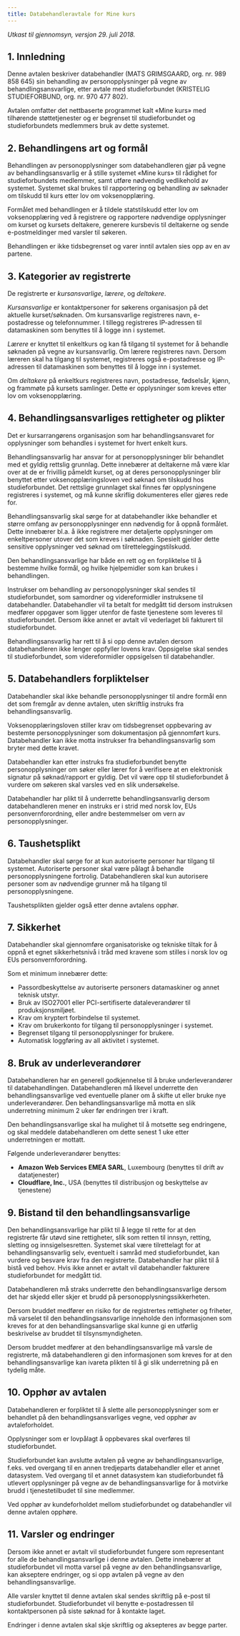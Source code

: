 ```yaml
---
title: Databehandleravtale for Mine kurs
---
```

_Utkast til gjennomsyn, versjon 29. juli 2018._

## 1. Innledning
Denne avtalen beskriver databehandler (MATS GRIMSGAARD, org. nr. 989 858 645) sin behandling av personopplysninger på vegne av behandlingsansvarlige, etter avtale med studieforbundet (KRISTELIG STUDIEFORBUND, org. nr. 970 477 802).

Avtalen omfatter det nettbaserte programmet kalt «Mine kurs» med tilhørende støttetjenester og er begrenset til studieforbundet og studieforbundets medlemmers bruk av dette systemet.

## 2. Behandlingens art og formål
Behandlingen av personopplysninger som databehandleren gjør på vegne av behandlingsansvarlig er å stille systemet «Mine kurs» til rådighet for studieforbundets medlemmer, samt utføre nødvendig vedlikehold av systemet. Systemet skal brukes til rapportering og behandling av søknader om tilskudd til kurs etter lov om voksenopplæring.

Formålet med behandlingen er å tildele statstilskudd etter lov om voksenopplæring ved å registrere og rapportere nødvendige opplysninger om kurset og kursets deltakere, generere kursbevis til deltakerne og sende e-postmeldinger med varsler til søkeren.

Behandlingen er ikke tidsbegrenset og varer inntil avtalen sies opp av en av partene.

## 3. Kategorier av registrerte
De registrerte er _kursansvarlige_, _lærere_, og _deltakere_.

_Kursansvarlige_ er kontaktpersoner for søkerens organisasjon på det aktuelle kurset/søknaden. Om kursansvarlige registreres navn, e-postadresse og telefonnummer. I tillegg registreres IP-adressen til datamaskinen som benyttes til å logge inn i systemet.

_Lærere_ er knyttet til enkeltkurs og kan få tilgang til systemet for å behandle søknaden på vegne av kursansvarlig. Om lærere registreres navn. Dersom læreren skal ha tilgang til systemet, registreres også e-postadresse og IP-adressen til datamaskinen som benyttes til å logge inn i systemet.

Om _deltakere_ på enkeltkurs registreres navn, postadresse, fødselsår, kjønn, og frammøte på kursets samlinger. Dette er opplysninger som kreves etter lov om voksenopplæring.

## 4. Behandlingsansvarliges rettigheter og plikter
Det er kursarrangørens organisasjon som har behandlingsansvaret for opplysninger som behandles i systemet for hvert enkelt kurs.

Behandlingsansvarlig har ansvar for at personopplysninger blir behandlet med et gyldig rettslig grunnlag. Dette innebærer at deltakerne må være klar over at de er frivillig påmeldt kurset, og at deres personopplysninger blir benyttet etter voksenopplæringsloven ved søknad om tilskudd hos studieforbundet. Det rettslige grunnlaget skal finnes før opplysningene registreres i systemet, og må kunne skriflig dokumenteres eller gjøres rede for.

Behandlingsansvarlig skal sørge for at databehandler ikke behandler et større omfang av personopplysninger enn nødvendig for å oppnå formålet. Dette innebærer bl.a. å ikke registrere mer detaljerte opplysninger om enkeltpersoner utover det som kreves i søknaden. Spesielt gjelder dette sensitive opplysninger ved søknad om tilretteleggingstilskudd.

Den behandlingsansvarlige har både en rett og en forpliktelse til å bestemme hvilke formål, og hvilke hjelpemidler som kan brukes i behandlingen.

Instrukser om behandling av personopplysninger skal sendes til studieforbundet, som samordner og videreformidler instruksene til databehandler. Databehandler vil ta betalt for medgått tid dersom instruksen medfører oppgaver som ligger utenfor de faste tjenestene som leveres til studieforbundet. Dersom ikke annet er avtalt vil vederlaget bli fakturert til studieforbundet.

Behandlingsansvarlig har rett til å si opp denne avtalen dersom databehandleren ikke lenger oppfyller lovens krav. Oppsigelse skal sendes til studieforbundet, som videreformidler oppsigelsen til databehandler.

## 5. Databehandlers forpliktelser
Databehandler skal ikke behandle personopplysninger til andre formål enn det som fremgår av denne avtalen, uten skriftlig instruks fra behandlingsansvarlig.

Voksenopplæringsloven stiller krav om tidsbegrenset oppbevaring av bestemte personopplysninger som dokumentasjon på gjennomført kurs. Databehandler kan ikke motta instrukser fra behandlingsansvarlig som bryter med dette kravet.

Databehandler kan etter instruks fra studieforbundet benytte personopplysninger om søker eller lærer for å verifisere at en elektronisk signatur på søknad/rapport er gyldig. Det vil være opp til studieforbundet å vurdere om søkeren skal varsles ved en slik undersøkelse.

Databehandler har plikt til å underrette behandlingsansvarlig dersom databehandleren mener en instruks er i strid med norsk lov, EUs personvernforordning, eller andre bestemmelser om vern av personopplysninger.

## 6. Taushetsplikt
Databehandler skal sørge for at kun autoriserte personer har tilgang til systemet. Autoriserte personer skal være pålagt å behandle personopplysningene fortrolig. Databehandleren skal kun autorisere personer som av nødvendige grunner må ha tilgang til personopplysningene.

Taushetsplikten gjelder også etter denne avtalens opphør.

## 7. Sikkerhet
Databehandler skal gjennomføre organisatoriske og tekniske tiltak for å oppnå et egnet sikkerhetsnivå i tråd med kravene som stilles i norsk lov og EUs personvernforordning.

Som et minimum innebærer dette:

- Passordbeskyttelse av autoriserte personers datamaskiner og annet teknisk utstyr.
- Bruk av ISO27001 eller PCI-sertifiserte dataleverandører til produksjonsmiljøet.
- Krav om kryptert forbindelse til systemet.
- Krav om brukerkonto for tilgang til personopplysninger i systemet.
- Begrenset tilgang til personopplysninger for brukere.
- Automatisk loggføring av all aktivitet i systemet.

## 8. Bruk av underleverandører
Databehandleren har en generell godkjennelse til å bruke underleverandører til databehandlingen. Databehandleren må likevel underrette den behandlingsansvarlige ved eventuelle planer om å skifte ut eller bruke nye underleverandører. Den behandlingsansvarlige må motta en slik underretning minimum 2 uker før endringen trer i kraft.

Den behandlingsansvarlige skal ha mulighet til å motsette seg endringene, og skal meddele databehandleren om dette senest 1 uke etter underretningen er mottatt.

Følgende underleverandører benyttes:

- **Amazon Web Services EMEA SARL**, Luxembourg (benyttes til drift av datatjenester)
- **Cloudflare, Inc.**, USA (benyttes til distribusjon og beskyttelse av tjenestene)

## 9. Bistand til den behandlingsansvarlige
Den behandlingsansvarlige har plikt til å legge til rette for at den registrerte får utøvd sine rettigheter, slik som retten til innsyn, retting, sletting og innsigelsesretten. Systemet skal være tilrettelagt for at behandlingsansvarlig selv, eventuelt i samråd med studieforbundet, kan vurdere og besvare krav fra den registrerte. Databehandler har plikt til å bistå ved behov. Hvis ikke annet er avtalt vil databehandler fakturere studieforbundet for medgått tid.

Databehandleren må straks underrette den behandlingsansvarlige dersom det har skjedd eller skjer et brudd på personopplysningssikkerheten.

Dersom bruddet medfører en risiko for de registrertes rettigheter og friheter, må varselet til den behandlingsansvarlige inneholde den informasjonen som kreves for at den behandlingsansvarlige skal kunne gi en utførlig beskrivelse av bruddet til tilsynsmyndigheten.

Dersom bruddet medfører at den behandlingsansvarlige må varsle de registrerte, må databehandleren gi den informasjonen som kreves for at den behandlingsansvarlige kan ivareta plikten til å gi slik underretning på en tydelig måte.

## 10. Opphør av avtalen
Databehandleren er forpliktet til å slette alle personopplysninger som er behandlet på den behandlingsansvarliges vegne, ved opphør av avtaleforholdet.

Opplysninger som er lovpålagt å oppbevares skal overføres til studieforbundet.

Studieforbundet kan avslutte avtalen på vegne av behandlingsansvarlige, f.eks. ved overgang til en annen tredjeparts databehandler eller et annet datasystem. Ved overgang til et annet datasystem kan studieforbundet få utlevert opplysninger på vegne av de behandlingsansvarlige for å motvirke brudd i tjenestetilbudet til sine medlemmer.

Ved opphør av kundeforholdet mellom studieforbundet og databehandler vil denne avtalen opphøre.

## 11. Varsler og endringer
Dersom ikke annet er avtalt vil studieforbundet fungere som representant for alle de behandlingsansvarlige i denne avtalen. Dette innebærer at studieforbundet vil motta varsel på vegne av den behandlingsansvarlige, kan akseptere endringer, og si opp avtalen på vegne av den behandlingsansvarlige.

Alle varsler knyttet til denne avtalen skal sendes skriftlig på e-post til studieforbundet. Studieforbundet vil benytte e-postadressen til kontaktpersonen på siste søknad for å kontakte laget.

Endringer i denne avtalen skal skje skriftlig og aksepteres av begge parter.
